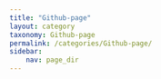 ```yaml
---
title: "Github-page"
layout: category
taxonomy: Github-page
permalink: /categories/Github-page/
sidebar:
    nav: page_dir
---
```

